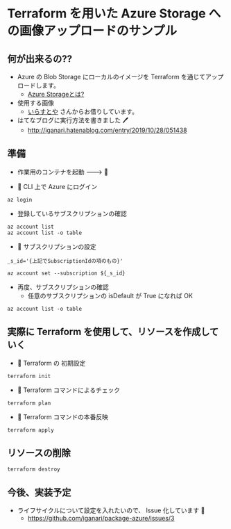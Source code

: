 # Terraform を用いた Azure Storage への画像アップロードのサンプル

## 何が出来るの??

+ Azure の Blob Storage にローカルのイメージを Terraform を通じてアップロードします。
  + [Azure Storageとは?](../README.md) 
+ 使用する画像
  + [いらすとや](https://www.irasutoya.com/) さんからお借りしています。
+ はてなブログに実行方法を書きました :pen:
  + http://iganari.hatenablog.com/entry/2019/10/28/051438

## 準備

+ 作業用のコンテナを起動 ---> :whale:

+ :whale: CLI 上で Azure にログイン

```
az login
```

+ 登録しているサブスクリプションの確認

```
az account list
az account list -o table
```


+ :whale: サブスクリプションの設定

```
_s_id='{上記でSubscriptionIdの項のもの}'

az account set --subscription ${_s_id}
```

+ 再度、サブスクリプションの確認
  + 任意のサブスクリプションの isDefault が True になれば OK

```
az account list -o table
```



## 実際に Terraform を使用して、リソースを作成していく

+ :whale: Terraform の 初期設定

```
terraform init
```

+ :whale: Terraform コマンドによるチェック

```
terraform plan
```


+ :whale: Terraform コマンドの本番反映

```
terraform apply
```

## リソースの削除

```
terraform destroy
```


## 今後、実装予定

+ ライフサイクルについて設定を入れたいので、 Issue 化しています :pray:
    + https://github.com/iganari/package-azure/issues/3
